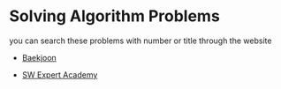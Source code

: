# Solving Algorithm Problems

you can search these problems with number or title through the website

- [Baekjoon](https://www.acmicpc.net/)

- [SW Expert Academy](https://swexpertacademy.com/main/main.do)

